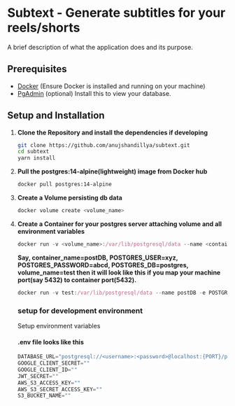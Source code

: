 # Subtext - Generate subtitles for your reels/shorts

A brief description of what the application does and its purpose.

## Prerequisites

- [Docker](https://docs.docker.com/get-docker/) (Ensure Docker is installed and running on your machine)
- [PgAdmin](https://www.pgadmin.org/) (optional) Install this to view your database.

## Setup and Installation

1. **Clone the Repository and install the dependencies if developing**
   
    ```bash
    git clone https://github.com/anujshandillya/subtext.git
    cd subtext
    yarn install
    ```
2. **Pull the postgres:14-alpine(lightweight) image from Docker hub**

    ```bash
    docker pull postgres:14-alpine
    ```

3. **Create a Volume persisting db data**
    ```bash
    docker volume create <volume_name>
    ```

4. **Create a Container for your postgres server attaching volume and all environment variables**
    ```js
    docker run -v <volume_name>:/var/lib/postgresql/data --name <container_name> -e POSTGRES_USER=<username> -e POSTGRES_PASSWORD=<password> -e POSTGRES_DB=<db_name> -p <machine_port>:<container_port> -d postgres:14-alpine
    ```
    **Say, container_name=postDB, POSTGRES_USER=xyz, POSTGRES_PASSWORD=abcd, POSTGRES_DB=postgres, volume_name=test then it will look like this if you map your machine port(say 5432) to container port(5432).**
    ```js
    docker run -v test:/var/lib/postgresql/data --name postDB -e POSTGRES_USER=xyz -e POSTGRES_PASSWORD=abcd -e POSTGRES_DB=postgres -p 5432:5432 -d postgres:14-alpine
    ```

    ### setup for development environment

    Setup environment variables

    #### .env file looks like this
    ```js
    DATABASE_URL="postgresql://<username>:<password>@localhost:{PORT}/postgres?schema=public"
    GOOGLE_CLIENT_SECRET=""
    GOOGLE_CLIENT_ID=""
    JWT_SECRET=""
    AWS_S3_ACCESS_KEY=""
    AWS_S3_SECRET_ACCESS_KEY=""
    S3_BUCKET_NAME=""
    ```
